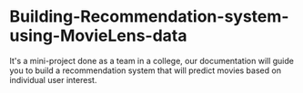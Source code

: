 # Building-Recommendation-system-using-MovieLens-data
It's a mini-project done as a team in a college, our documentation will guide you to build a recommendation system that will predict movies based on individual user interest.

